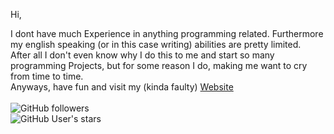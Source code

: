 Hi,

I dont have much Experience in anything programming related. Furthermore my english speaking (or in this case writing) abilities are pretty limited.<br>
After all I don't even know why I do this to me and start so many programming Projects, but for some reason I do, making me want to cry from time to time.<br>
Anyways, have fun and visit my (kinda faulty)
<a href="https://kellerossel.github.io">Website</a>
<br><br>
<img alt="GitHub followers" src="https://img.shields.io/github/followers/kellerossel?style=plastic">
 <br><img alt="GitHub User's stars" src="https://img.shields.io/github/stars/kellerossel?style=plastic"><br>
